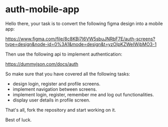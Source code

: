 # auth-mobile-app

Hello there, your task is to convert the following figma design into a mobile app:

https://www.figma.com/file/8c8KBj7I6VW5sbuJNRbF7E/auth-screens?type=design&node-id=0%3A1&mode=design&t=yzOIpKZWeIWjbMO3-1

Then use the following api to implement authentication:

https://dummyjson.com/docs/auth

So make sure that you have covered all the following tasks:

- design login, register and profile screens.
- implement navigation between screens.
- implement login, register, remember me and log out functionalities.
- display user details in profile screen.

That's all, fork the repository and start working on it.

Best of luck.
